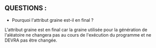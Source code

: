 

## QUESTIONS :

 - Pourquoi l'attribut graine est-il en final ?

L'attribut graine est en final car la graine utilisée pour la génération de l'aléatoire ne changera pas au cours de l'exécution du programme et ne DEVRA pas être changée.